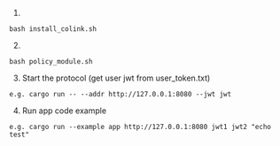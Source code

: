 1.
```
bash install_colink.sh
```
2.
```
bash policy_module.sh
```
3. Start the protocol (get user jwt from user_token.txt)
```
e.g. cargo run -- --addr http://127.0.0.1:8080 --jwt jwt
```
4. Run app code example
```
e.g. cargo run --example app http://127.0.0.1:8080 jwt1 jwt2 "echo test"
```
